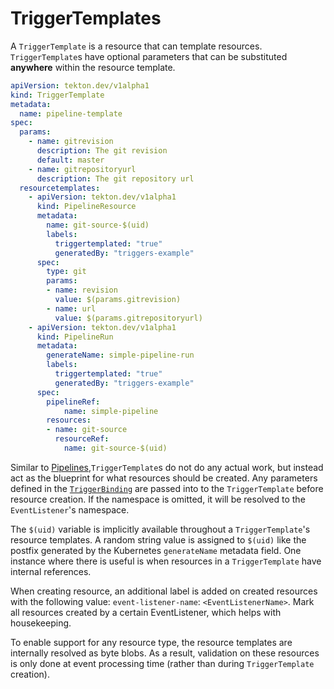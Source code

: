 # TriggerTemplates
A `TriggerTemplate` is a resource that can template resources.
`TriggerTemplate`s have optional parameters that can be substituted **anywhere** within the resource template.

<!-- FILE: examples/triggertemplates/triggertemplate.yaml -->
```YAML
apiVersion: tekton.dev/v1alpha1
kind: TriggerTemplate
metadata:
  name: pipeline-template
spec:
  params:
    - name: gitrevision
      description: The git revision
      default: master
    - name: gitrepositoryurl
      description: The git repository url
  resourcetemplates:
    - apiVersion: tekton.dev/v1alpha1
      kind: PipelineResource
      metadata:
        name: git-source-$(uid)
        labels:
          triggertemplated: "true"
          generatedBy: "triggers-example"
      spec:
        type: git
        params:
        - name: revision
          value: $(params.gitrevision)
        - name: url
          value: $(params.gitrepositoryurl)
    - apiVersion: tekton.dev/v1alpha1
      kind: PipelineRun
      metadata:
        generateName: simple-pipeline-run
        labels:
          triggertemplated: "true"
          generatedBy: "triggers-example"
      spec:
        pipelineRef:
            name: simple-pipeline
        resources:
        - name: git-source
          resourceRef:
            name: git-source-$(uid)
```

Similar to [Pipelines](https://github.com/tektoncd/pipeline/blob/master/docs/pipelines.md),`TriggerTemplate`s do not do any actual work, but instead act as the blueprint for what resources should be created.
Any parameters defined in the [`TriggerBinding`](triggerbindings.md) are passed into to the `TriggerTemplate` before resource creation.
If the namespace is omitted, it will be resolved to the `EventListener`'s namespace.

The `$(uid)` variable is implicitly available throughout a `TriggerTemplate`'s resource templates.
A random string value is assigned to `$(uid)` like the postfix generated by the Kubernetes `generateName` metadata field.
One instance where there is useful is when resources in a `TriggerTemplate` have internal references.

When creating resource, an additional label is added on created resources with the following value: `event-listener-name`: `<EventListenerName>`.
Mark all resources created by a certain EventListener, which helps with housekeeping.
 
To enable support for any resource type, the resource templates are internally resolved as byte blobs.
As a result, validation on these resources is only done at event processing time (rather than during `TriggerTemplate` creation).
